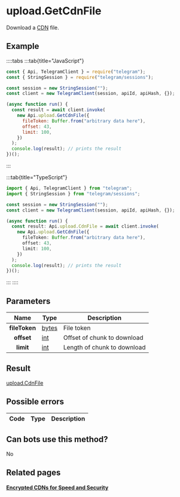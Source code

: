 # upload.GetCdnFile

Download a [CDN](https://core.telegram.org/cdn) file.

## Example

::::tabs
:::tab{title="JavaScript"}

```js
const { Api, TelegramClient } = require("telegram");
const { StringSession } = require("telegram/sessions");

const session = new StringSession("");
const client = new TelegramClient(session, apiId, apiHash, {});

(async function run() {
  const result = await client.invoke(
    new Api.upload.GetCdnFile({
      fileToken: Buffer.from("arbitrary data here"),
      offset: 43,
      limit: 100,
    })
  );
  console.log(result); // prints the result
})();
```

:::

:::tab{title="TypeScript"}

```ts
import { Api, TelegramClient } from "telegram";
import { StringSession } from "telegram/sessions";

const session = new StringSession("");
const client = new TelegramClient(session, apiId, apiHash, {});

(async function run() {
  const result: Api.upload.CdnFile = await client.invoke(
    new Api.upload.GetCdnFile({
      fileToken: Buffer.from("arbitrary data here"),
      offset: 43,
      limit: 100,
    })
  );
  console.log(result); // prints the result
})();
```

:::
::::

## Parameters

|     Name      | Type                                          | Description                 |
| :-----------: | --------------------------------------------- | --------------------------- |
| **fileToken** | [bytes](https://core.telegram.org/type/bytes) | File token                  |
|  **offset**   | [int](https://core.telegram.org/type/int)     | Offset of chunk to download |
|   **limit**   | [int](https://core.telegram.org/type/int)     | Length of chunk to download |

## Result

[upload.CdnFile](https://core.telegram.org/type/upload.CdnFile)

## Possible errors

| Code | Type | Description |
| :--: | ---- | ----------- |

## Can bots use this method?

No

## Related pages

#### [Encrypted CDNs for Speed and Security](https://core.telegram.org/cdn)
